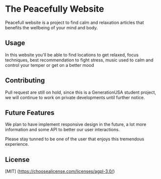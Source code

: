 # The Peacefully Website

Peacefull website is a project to find calm and relaxation articles that benefits the wellbeing of your mind and body.

## Usage

In this website you'll be able to find locations to get relaxed, focus techniques, best recommendation to fight stress, music used to calm and control your temper or get on a better mood

## Contributing
Pull request are still on hold, since this is a GenerationUSA student project, we will continue to work on private developments until further notice.

## Future Features
We plan to have implement responsive design in the future, a lot more information and some API to better our user interactions.

Please stay tunned to be one of the user that enjoys this tremendous experience.

## License
[MIT] (https://choosealicense.com/licenses/agpl-3.0/)